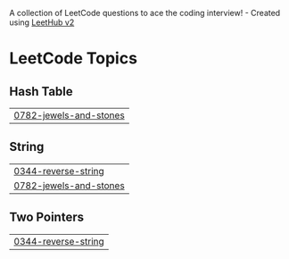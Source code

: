 A collection of LeetCode questions to ace the coding interview! - Created using [LeetHub v2](https://github.com/arunbhardwaj/LeetHub-2.0)
<!---LeetCode Topics Start-->
# LeetCode Topics
## Hash Table
|  |
| ------- |
| [0782-jewels-and-stones](https://github.com/M-Ashkar-C/leetcode/tree/master/0782-jewels-and-stones) |
## String
|  |
| ------- |
| [0344-reverse-string](https://github.com/M-Ashkar-C/leetcode/tree/master/0344-reverse-string) |
| [0782-jewels-and-stones](https://github.com/M-Ashkar-C/leetcode/tree/master/0782-jewels-and-stones) |
## Two Pointers
|  |
| ------- |
| [0344-reverse-string](https://github.com/M-Ashkar-C/leetcode/tree/master/0344-reverse-string) |
<!---LeetCode Topics End-->